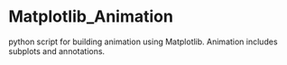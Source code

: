 # Matplotlib_Animation
python script for building animation using Matplotlib. Animation includes subplots and annotations.
